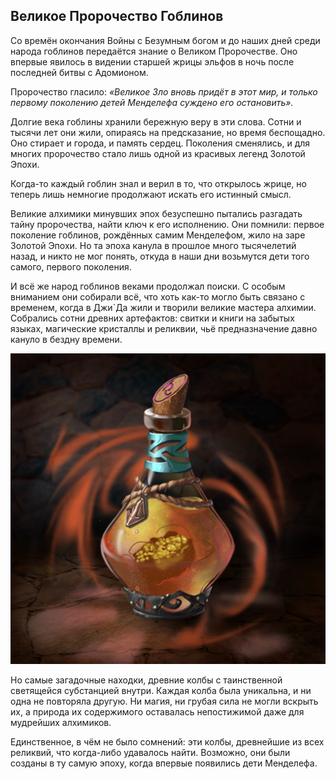 ## Великое Пророчество Гоблинов
Со времён окончания Войны с Безумным богом и до наших дней среди народа гоблинов передаётся знание о Великом Пророчестве. Оно впервые явилось в видении старшей жрицы эльфов в ночь после последней битвы с Адомионом.

Пророчество гласило: *«Великое Зло вновь придёт в этот мир, и только первому поколению детей Менделефа суждено его остановить».*

Долгие века гоблины хранили бережную веру в эти слова. Сотни и тысячи лет они жили, опираясь на предсказание, но время беспощадно. Оно стирает и города, и память сердец. Поколения сменялись, и для многих пророчество стало лишь одной из красивых легенд Золотой Эпохи.

Когда-то каждый гоблин знал и верил в то, что открылось жрице, но теперь лишь немногие продолжают искать его истинный смысл.

Великие алхимики минувших эпох безуспешно пытались разгадать тайну пророчества, найти ключ к его исполнению. Они помнили: первое поколение гоблинов, рождённых самим Менделефом, жило на заре Золотой Эпохи. Но та эпоха канула в прошлое много тысячелетий назад, и никто не мог понять, откуда в наши дни возьмутся дети того самого, первого поколения.

И всё же народ гоблинов веками продолжал поиски. С особым вниманием они собирали всё, что хоть как-то могло быть связано с временем, когда в Джи`Да жили и творили великие мастера алхимии.
Собрались сотни древних артефактов: свитки и книги на забытых языках, магические кристаллы и реликвии, чьё предназначение давно кануло в бездну времени.

![](images/flusk1.2x.jpg)

Но самые загадочные находки, древние колбы с таинственной светящейся субстанцией внутри. Каждая колба была уникальна, и ни одна не повторяла другую. Ни магия, ни грубая сила не могли вскрыть их, а природа их содержимого оставалась непостижимой даже для мудрейших алхимиков.

Единственное, в чём не было сомнений: эти колбы, древнейшие из всех реликвий, что когда-либо удавалось найти. Возможно, они были созданы в ту самую эпоху, когда впервые появились дети Менделефа.
